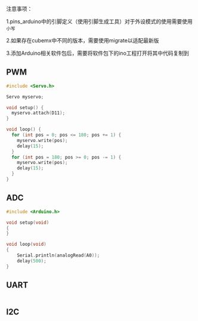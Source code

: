 注意事项：

1.pins_arduino中的引脚定义（使用引脚生成工具）对于外设模式的使用需要使用`小写`

2.如果存在cubemx中不同的版本，需要使用migrate以适配最新版

3.添加Arduino相关软件包后，需要将软件包下的ino工程打开将其中代码复制到

## PWM

```cpp
#include <Servo.h>

Servo myservo;

void setup() {
  myservo.attach(D11);
}

void loop() {
  for (int pos = 0; pos <= 180; pos += 1) {
    myservo.write(pos);
    delay(15);
  }
  for (int pos = 180; pos >= 0; pos -= 1) {
    myservo.write(pos);
    delay(15);
  }
}
```

## ADC

```cpp
#include <Arduino.h>

void setup(void)
{
}

void loop(void)
{
    Serial.println(analogRead(A0));
    delay(500);
}
```

## UART

```
```

## I2C

```
```

